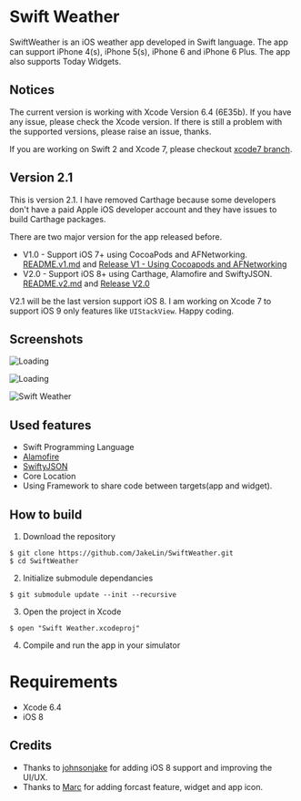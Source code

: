 Swift Weather
============

SwiftWeather is an iOS weather app developed in Swift language. The app can support iPhone 4(s), iPhone 5(s), iPhone 6 and iPhone 6 Plus. The app also supports Today Widgets.

## Notices
The current version is working with Xcode Version 6.4 (6E35b). If you have any issue, please check the Xcode version. If there is still a problem with the supported versions, please raise an issue, thanks. 

If you are working on Swift 2 and Xcode 7, please checkout [xcode7 branch](https://github.com/JakeLin/SwiftWeather/tree/xcode7).

## Version 2.1
This is version 2.1. I have removed Carthage because some developers don't have a paid Apple iOS developer account and they have issues to build Carthage packages. 

There are two major version for the app released before.

* V1.0 - Support iOS 7+ using CocoaPods and AFNetworking. [README.v1.md](https://github.com/JakeLin/SwiftWeather/blob/master/README.v1.md) and [Release V1 - Using Cocoapods and AFNetworking](https://github.com/JakeLin/SwiftWeather/releases/tag/V1)
* V2.0 - Support iOS 8+ using Carthage, Alamofire and SwiftyJSON. [README.v2.md](https://github.com/JakeLin/SwiftWeather/blob/master/README.v2.md) and [Release V2.0](https://github.com/JakeLin/SwiftWeather/releases/tag/v2.0)

V2.1 will be the last version support iOS 8. I am working on Xcode 7 to support iOS 9 only features like `UIStackView`. Happy coding.

## Screenshots
![Loading](https://raw.githubusercontent.com/JakeLin/SwiftWeather/master/screenshots/loading-33.png)

![Loading](https://raw.githubusercontent.com/JakeLin/SwiftWeather/master/screenshots/6-Today-smallsize.png)

![Swift Weather](https://raw.githubusercontent.com/JakeLin/SwiftWeather/master/screenshots/6-smallsize.png)

 
## Used features
* Swift Programming Language
* [Alamofire](https://github.com/Alamofire/Alamofire)
* [SwiftyJSON](https://github.com/SwiftyJSON/SwiftyJSON)
* Core Location
* Using Framework to share code between targets(app and widget).


## How to build

1) Download the repository

```
$ git clone https://github.com/JakeLin/SwiftWeather.git
$ cd SwiftWeather
```

2) Initialize submodule dependancies

```
$ git submodule update --init --recursive
```

3) Open the project in Xcode

```
$ open "Swift Weather.xcodeproj"
```

4) Compile and run the app in your simulator

# Requirements

- Xcode 6.4
- iOS 8

## Credits
* Thanks to [johnsonjake](https://github.com/johnsonjake) for adding iOS 8 support and improving the UI/UX.
* Thanks to [Marc](https://github.com/gizmou) for adding forcast feature, widget and app icon.
